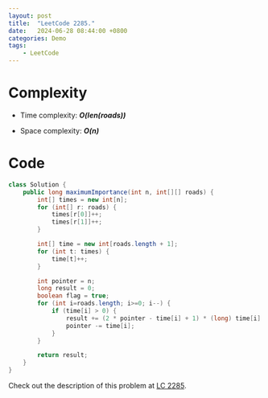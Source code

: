 ```yaml
---
layout: post
title:  "LeetCode 2285."
date:   2024-06-28 08:44:00 +0800
categories: Demo
tags: 
    - LeetCode
---
```


# Complexity
- Time complexity: ***O(len(roads))***

- Space complexity: ***O(n)***

# Code
```java
class Solution {
    public long maximumImportance(int n, int[][] roads) {
        int[] times = new int[n];
        for (int[] r: roads) {
            times[r[0]]++;
            times[r[1]]++;
        }

        int[] time = new int[roads.length + 1];
        for (int t: times) {
            time[t]++;
        }

        int pointer = n;
        long result = 0;
        boolean flag = true;
        for (int i=roads.length; i>=0; i--) {
            if (time[i] > 0) {
                result += (2 * pointer - time[i] + 1) * (long) time[i] * (long) i / 2;
                pointer -= time[i];
            }
        }

        return result;
    }
}
```

Check out the description of this problem at [LC 2285][LC-2285].

[LC-2285]: https://leetcode.com/problems/maximum-total-importance-of-roads/description

